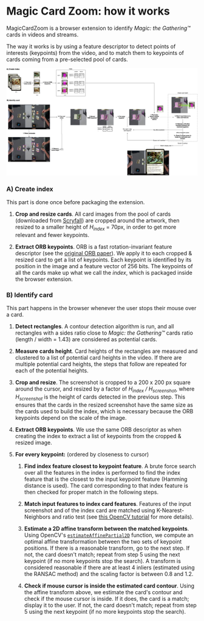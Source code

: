 
# Magic Card Zoom: how it works

MagicCardZoom is a browser extension to identify _Magic: the Gathering™_ cards in videos and streams.

The way it works is by using a feature descriptor to detect points of interests (keypoints) from the video, and to match them to keypoints of cards coming from a pre-selected pool of cards.

![](How_it_works.png)

### A) Create index

This part is done once before packaging the extension.

1. **Crop and resize cards**. All card images from the pool of cards (downloaded from [Scryfall](https://scryfall.com/)) are cropped around the artwork, then resized to a smaller height of *H<sub>index</sub>* = 70px, in order to get more relevant and fewer keypoints.

2. **Extract ORB keypoints**. ORB is a fast rotation-invariant feature descriptor (see the [original ORB paper](http://www.willowgarage.com/sites/default/files/orb_final.pdf)). We apply it to each cropped & resized card to get a list of keypoints. Each keypoint is identified by its position in the image and a feature vector of 256 bits. The keypoints of all the cards make up what we call the *index*, which is packaged inside the browser extension.

### B) Identify card

This part happens in the browser whenever the user stops their mouse over a card.

1. **Detect rectangles**. A contour detection algorithm is run, and all rectangles with a sides ratio close to _Magic: the Gathering™_ cards ratio (length / width = 1.43) are considered as potential cards.

2. **Measure cards height**. Card heights of the rectangles are measured and clustered to a list of potential card heights in the video. If there are multiple potential card heights, the steps that follow are repeated for each of the potential heights.

3. **Crop and resize**. The screenshot is cropped to a 200 x 200 px square around the cursor, and resized by a factor of *H<sub>index</sub>&nbsp;/&nbsp;H<sub>screenshot</sub>*, where *H<sub>screenshot</sub>* is the height of cards detected in the previous step. This ensures that the cards in the resized screenshot have the same size as the cards used to build the index, which is necessary because the ORB keypoints depend on the scale of the image.

4. **Extract ORB keypoints**. We use the same ORB descriptor as when creating the index to extract a list of keypoints from the cropped & resized image. 

5. **For every keypoint:** (ordered by closeness to cursor)

    1. **Find index feature closest to keypoint feature**. A brute force search over all the features in the index is performed to find the index feature that is the closest to the input keypoint feature (Hamming distance is used). The card corresponding to that index feature is then checked for proper match in the following steps.

    2. **Match input features to index card features**. Features of the input screenshot and of the index card are matched using K-Nearest-Neighbors and ratio test (see [this OpenCV tutorial](https://docs.opencv.org/trunk/dc/dc3/tutorial_py_matcher.html) for more details).

    3. **Estimate a 2D affine transform between the matched keypoints**. Using OpenCV's [`estimateAffinePartial2D`](https://docs.opencv.org/3.4/d9/d0c/group__calib3d.html#gad767faff73e9cbd8b9d92b955b50062d) function, we compute an optimal affine transformation between the two sets of keypoint positions. If there is a reasonable transform, go to the next step. If not, the card doesn't match; repeat from step 5 using the next keypoint (if no more keypoints stop the search). A transform is considered reasonable if there are at least 4 inliers (estimated using the RANSAC method) and the scaling factor is between 0.8 and 1.2.

    4. **Check if mouse cursor is inside the estimated card contour**. Using the affine transform above, we estimate the card's contour and check if the mouse cursor is inside. If it does, the card is a match; display it to the user. If not, the card doesn't match; repeat from step 5 using the next keypoint (if no more keypoints stop the search).

